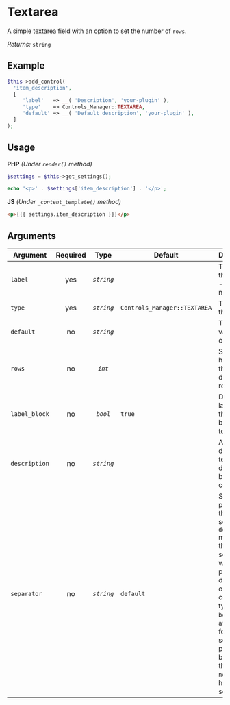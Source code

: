 # Textarea

A simple textarea field with an option to set the number of `rows`.

*Returns:* `string`

## Example

```php
$this->add_control(
  'item_description',
  [
     'label'   => __( 'Description', 'your-plugin' ),
     'type'    => Controls_Manager::TEXTAREA,
     'default' => __( 'Default description', 'your-plugin' ),
  ]
);
```

## Usage

**PHP** *(Under `render()` method)*
```php
$settings = $this->get_settings(); 

echo '<p>' . $settings['item_description'] . '</p>';
```

**JS** *(Under `_content_template()` method)*
```html
<p>{{{ settings.item_description }}}</p>
```

## Arguments

Argument       | Required   | Type         | Default                      | Description
------------   | :--------: | :------:     | ---------------------------- | ---------------------------------------------
`label`        | yes        | *`string`*   |                              | The label of the control - displayed next to it
`type`         | yes        | *`string`*   | `Controls_Manager::TEXTAREA` | The type of the control
`default`      | no         | *`string`*   |                              | The default value of the control
`rows`         | no         | *`int`*      |                              | Sets the height of the textarea defined by rows of text
`label_block`  | no         | *`bool`*     | `true`                       | Display the label above the control by setting to true
`description`  | no         | *`string`*   |                              | A description text to display below the control
`separator`    | no         | *`string`*   | `default`                    | Set the position of the control separator. `default` means that the separator will be posited depending on the control type. `before` or `after` will force the separator position before/after the control. `none` will hide the separator